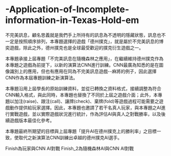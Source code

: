 # -Application-of-Incomplete-information-in-Texas-Hold-em
不完美訊息，顧名思義就是我們手上所持有的訊息為不透明的隱藏狀態，訊息也不一定是按照順序排列，本專題選擇的遊戲「德州撲克」，就是屬於不完美訊息的博奕遊戲，除此之外，德州撲克也是全球最受歡迎的撲克衍生遊戲之一。

本專題承接上屆專題「不完美訊息在隨機森林之應用」，在繼續維持德州撲克作為本專題之遊戲為前提下，以新的演算法CNN進行訓練。CNN最廣為知悉的是在圖像識別上的應用，但也有應用在同為不完美訊息遊戲--麻將的例子，因此選擇CNN作為本屆專題訓練之新演算法。

本專題沿用上屆學長的原始訓練資料，並從已轉換之資料格式，接續調整為符合CNN輸入格式，與此同時，本專題也替換了不同於上屆之遊戲介面；此外，本專題以加注(raise)、跟注(call)、讓牌(check)、棄牌(fold)等遊戲過程可能需要之遊戲動作提供給玩家選擇。因此，本專題也邀請了若干名真人玩家，與本專題之AI進行實戰遊戲，並以實際遊戲狀況進行統計，作為評估AI與真人之對戰勝率，以及後續遊戲版本最佳化參考。

本專題最終所期望的目標與上屆專題「提升AI在德州撲克上的勝利率」之目標一致，使取代之新演算法CNN訓練出卓越的德州撲克AI選手。

Finish為玩家與CNN AI對戰
Finish_2為隨機森林AI與CNN AI對戰
